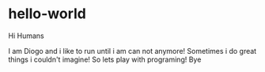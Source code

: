 # hello-world

Hi Humans

I am Diogo and i like to run until i am can not anymore!
Sometimes i do great things i couldn't imagine!
So lets play with programing!
Bye
